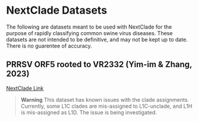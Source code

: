 # NextClade Datasets

The following are datasets meant to be used with NextClade for the purpose of rapidly classifying common swine virus diseases. These datasets are not  intended to be definitive, and may not be kept up to date. There is no guarentee of accuracy.

## PRRSV ORF5 rooted to VR2332 (Yim-im & Zhang, 2023)

[NextClade Link](https://clades.nextstrain.org/?dataset-url=https://github.com/mazeller/NextClade_Datasets/tree/main/prrsv_yimim_2023)

> **Warning**
> This dataset has known issues with the clade assignments. Currently, some L1C clades are mis-assigned to L1C-unclade, and L1H is mis-assigned as L1D. The issue is being investigated. 

